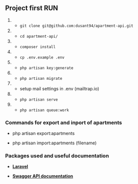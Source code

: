  
## Project first RUN

 1. - `git clone git@github.com:dusant94/apartment-api.git` 

 2. - `cd apartment-api/`

 3. - `composer install`

 4. - `cp .env.example .env`

 5. - `php artisan key:generate`

 6. - `php artisan migrate`

 7. - setup mail settings in .env (mailtrap.io)

 8. - `php artisan serve`

 9. - `php artisan queue:work`


### Commands for export and inport of apartments

 - php artisan export:apartments

 - php artisan import:apartments (filename)


### Packages used and useful documentation

- **[Laravel](https://laravel.com/docs/8.x/)**

- **[Swagger API documentation](http://127.0.0.1:8000/api/documentation)**
